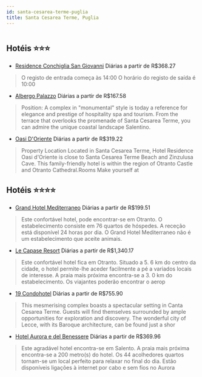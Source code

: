 ```yaml
---
id: santa-cesarea-terme-puglia
title: Santa Cesarea Terme, Puglia
---
```


<center><img src="http://photos.hotelbeds.com/giata/20/208206/208206a_hb_a_001.jpg" alt="" /></center>


## Hotéis ⭐️⭐️⭐️

-    [Residence Conchiglia San Giovanni](https://www.hurb.com/aud/https://www.hurb.com/hoteis/santa-cesarea-terme/residence-conchiglia-san-giovanni-JNP-JP014293?cmp=18055) Diárias a partir de R$368.27
   > O registo de entrada começa às 14:00  O horário do registo de saída é 10:00
-    [Albergo Palazzo](https://www.hurb.com/aud/https://www.hurb.com/hoteis/santa-cesarea-terme/albergo-palazzo-JNP-JP829189?cmp=18055) Diárias a partir de R$167.58
   > Position: A complex in &quot;monumental&quot; style is today a reference for elegance and prestige of hospitality spa and tourism. From the terrace that overlooks the promenade of Santa Cesarea Terme, you can admire the unique coastal landscape Salentino.
-    [Oasi D'Oriente](https://www.hurb.com/aud/https://www.hurb.com/hoteis/santa-cesarea-terme/oasi-d-oriente-JNP-JP406881?cmp=18055) Diárias a partir de R$319.22
   > Property Location Located in Santa Cesarea Terme, Hotel Residence Oasi d&apos;Oriente is close to Santa Cesarea Terme Beach and Zinzulusa Cave. This family-friendly hotel is within the region of Otranto Castle and Otranto Cathedral.Rooms Make yourself at 

## Hotéis ⭐️⭐️⭐️⭐️

-    [Grand Hotel Mediterraneo](https://www.hurb.com/aud/https://www.hurb.com/hoteis/santa-cesarea-terme/grand-hotel-mediterraneo-JNP-JP208972?cmp=18055) Diárias a partir de R$199.51
   > Este confortável hotel, pode encontrar-se em Otranto. O estabelecimento consiste em 76 quartos de hóspedes. A receção está disponível 24 horas por dia. O Grand Hotel Mediterraneo não é um estabelecimento que aceite animais. 
-    [Le Capase Resort](https://www.hurb.com/aud/https://www.hurb.com/hoteis/santa-cesarea-terme/le-capase-resort-JNP-JP649341?cmp=18055) Diárias a partir de R$1,340.17
   > Este confortável hotel fica em Otranto. Situado a 5. 6 km do centro da cidade, o hotel permite-lhe aceder facilmente a pé a variados locais de interesse. A praia mais próxima encontra-se a 3. 0 km do estabelecimento. Os viajantes poderão encontrar o aerop
-    [19 Condohotel](https://www.hurb.com/aud/https://www.hurb.com/hoteis/santa-cesarea-terme/19-condohotel-JNP-JP339133?cmp=18055) Diárias a partir de R$755.90
   > This mesmerising complex boasts a spectacular setting in Canta Cesarea Terme. Guests will find themselves surrounded by ample opportunities for exploration and discovery. The wonderful city of Lecce, with its Baroque architecture, can be found just a shor
-    [Hotel Aurora e del Benessere](https://www.hurb.com/aud/https://www.hurb.com/hoteis/santa-cesarea-terme/hotel-aurora-e-del-benessere-JNP-JP323943?cmp=18055) Diárias a partir de R$369.96
   > Este agradável hotel encontra-se em Salento. A praia mais próxima encontra-se a 200 metro(s) do hotel. Os 44 acolhedores quartos tornam-se um local perfeito para relaxar no final do dia. Estão disponíveis ligações à internet por cabo e sem fios no Aurora 
